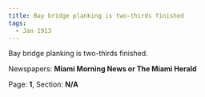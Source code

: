 ```yaml
---  
title: Bay bridge planking is two-thirds finished  
tags:  
  - Jan 1913  
---  
```

  
Bay bridge planking is two-thirds finished.  
  
Newspapers: **Miami Morning News or The Miami Herald**  
  
Page: **1**, Section: **N/A** 
